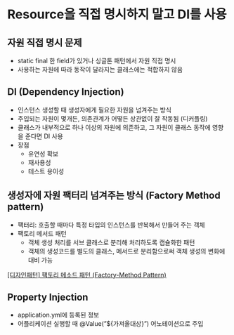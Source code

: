 # Resource을 직접 명시하지 말고 DI를 사용

## 자원 직접 명시 문제

- static final 한 field가 있거나 싱글톤 패턴에서 자원 직접 명시
- 사용하는 자원에 따라 동작이 달라지는 클래스에는 적합하지 않음

## DI (Dependency Injection)

- 인스턴스 생성할 때 생성자에게 필요한 자원을 넘겨주는 방식
- 주입되는 자원이 몇개든, 의존관계가 어떻든 상관없이 잘 작동됨 (디커플링)
- 클래스가 내부적으로 하나 이상의 자원에 의존하고, 그 자원이 클래스 동작에 영향을 준다면 DI 사용
- 장점
    - 유연성 확보
    - 재사용성
    - 테스트 용이성

## 생성자에 자원 팩터리 넘겨주는 방식 (Factory Method pattern)

- 팩터리: 호출할 때마다 특정 타입의 인스턴스를 반복해서 만들어 주는 객체
- 팩토리 메서드 패턴
    - 객체 생성 처리를 서브 클래스로 분리해 처리하도록 캡슐화한 패턴
    - 객체의 생성코드를 별도의 클래스, 메서드로 분리함으로써 객체 생성의 변화에 대비 가능

[[디자인패턴] 팩토리 메소드 패턴 (Factory-Method Pattern)](https://gdtbgl93.tistory.com/19)

## Property Injection

- application.yml에 등록된 정보
- 어플리케이션 실행할 때 @Value(”${가져올대상}”) 어노테이션으로 주입
